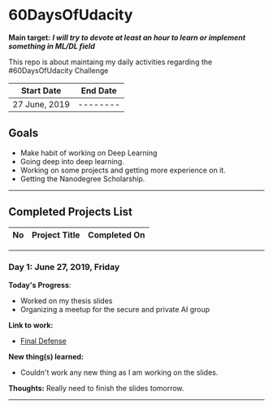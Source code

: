 # 60DaysOfUdacity
**Main target:** ***I will try to devote at least an hour to learn or implement something in ML/DL field***

This repo is about maintaing my daily activities regarding the #60DaysOfUdacity Challenge

|  Start Date | End Date |
| ------------ | ------------ |
| 27 June, 2019 | --------|


## Goals
- Make habit of working on Deep Learning
- Going deep into deep learning.
- Working on some projects and getting more experience on it.
- Getting the Nanodegree Scholarship.

------------

## Completed Projects List

| No  |  Project Title  |  Completed On |
| :------------: | ------------ | :------------: |

------------

### Day 1: June 27, 2019, Friday

**Today's Progress**: 
- Worked on my thesis slides
- Organizing a meetup for the secure and private AI group

**Link to work:** 
- [Final Defense](https://docs.google.com/presentation/d/1BRIgdyDkVojueOgCJT2KHE9YMFstJSSNNpraB6Zt5Uk/edit?usp=sharing "Final Presentation Slides")

**New thing(s) learned:** 
- Couldn't work any new thing as I am working on the slides.

**Thoughts:**  Really need to finish the slides tomorrow.

------------
